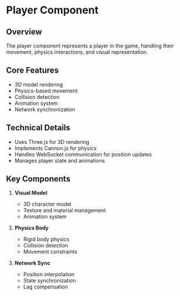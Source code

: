 # Player Component

## Overview
The player component represents a player in the game, handling their movement, physics interactions, and visual representation.

## Core Features
- 3D model rendering
- Physics-based movement
- Collision detection
- Animation system
- Network synchronization

## Technical Details
- Uses Three.js for 3D rendering
- Implements Cannon.js for physics
- Handles WebSocket communication for position updates
- Manages player state and animations

## Key Components
1. **Visual Model**
   - 3D character model
   - Texture and material management
   - Animation system

2. **Physics Body**
   - Rigid body physics
   - Collision detection
   - Movement constraints

3. **Network Sync**
   - Position interpolation
   - State synchronization
   - Lag compensation 